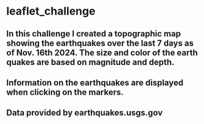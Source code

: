 # leaflet_challenge

## In this challenge I created a topographic map showing the earthquakes over the last 7 days as of Nov. 16th 2024. The size and color of the earth quakes are based on magnitude and depth. 
## Information on the earthquakes are displayed when clicking on the markers. 

## Data provided by earthquakes.usgs.gov